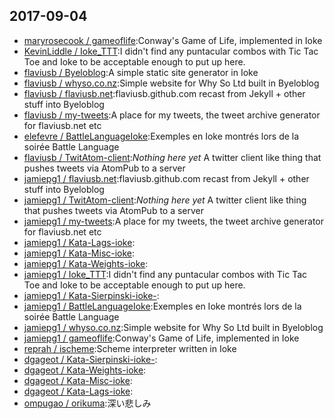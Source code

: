 ## 2017-09-04

* [maryrosecook / gameoflife](https://github.com/maryrosecook/gameoflife):Conway's Game of Life, implemented in Ioke
* [KevinLiddle / Ioke_TTT](https://github.com/KevinLiddle/Ioke_TTT):I didn't find any puntacular combos with Tic Tac Toe and Ioke to be acceptable enough to put up here.
* [flaviusb / Byeloblog](https://github.com/flaviusb/Byeloblog):A simple static site generator in Ioke
* [flaviusb / whyso.co.nz](https://github.com/flaviusb/whyso.co.nz):Simple website for Why So Ltd built in Byeloblog
* [flaviusb / flaviusb.net](https://github.com/flaviusb/flaviusb.net):flaviusb.github.com recast from Jekyll + other stuff into Byeloblog
* [flaviusb / my-tweets](https://github.com/flaviusb/my-tweets):A place for my tweets, the tweet archive generator for flaviusb.net etc
* [elefevre / BattleLanguageIoke](https://github.com/elefevre/BattleLanguageIoke):Exemples en Ioke montrés lors de la soirée Battle Language
* [flaviusb / TwitAtom-client](https://github.com/flaviusb/TwitAtom-client):*Nothing here yet* A twitter client like thing that pushes tweets via AtomPub to a server
* [jamiepg1 / flaviusb.net](https://github.com/jamiepg1/flaviusb.net):flaviusb.github.com recast from Jekyll + other stuff into Byeloblog
* [jamiepg1 / TwitAtom-client](https://github.com/jamiepg1/TwitAtom-client):*Nothing here yet* A twitter client like thing that pushes tweets via AtomPub to a server
* [jamiepg1 / my-tweets](https://github.com/jamiepg1/my-tweets):A place for my tweets, the tweet archive generator for flaviusb.net etc
* [jamiepg1 / Kata-Lags-ioke](https://github.com/jamiepg1/Kata-Lags-ioke):
* [jamiepg1 / Kata-Misc-ioke](https://github.com/jamiepg1/Kata-Misc-ioke):
* [jamiepg1 / Kata-Weights-ioke](https://github.com/jamiepg1/Kata-Weights-ioke):
* [jamiepg1 / Ioke_TTT](https://github.com/jamiepg1/Ioke_TTT):I didn't find any puntacular combos with Tic Tac Toe and Ioke to be acceptable enough to put up here.
* [jamiepg1 / Kata-Sierpinski-ioke-](https://github.com/jamiepg1/Kata-Sierpinski-ioke-):
* [jamiepg1 / BattleLanguageIoke](https://github.com/jamiepg1/BattleLanguageIoke):Exemples en Ioke montrés lors de la soirée Battle Language
* [jamiepg1 / whyso.co.nz](https://github.com/jamiepg1/whyso.co.nz):Simple website for Why So Ltd built in Byeloblog
* [jamiepg1 / gameoflife](https://github.com/jamiepg1/gameoflife):Conway's Game of Life, implemented in Ioke
* [reprah / ischeme](https://github.com/reprah/ischeme):Scheme interpreter written in Ioke
* [dgageot / Kata-Sierpinski-ioke-](https://github.com/dgageot/Kata-Sierpinski-ioke-):
* [dgageot / Kata-Weights-ioke](https://github.com/dgageot/Kata-Weights-ioke):
* [dgageot / Kata-Misc-ioke](https://github.com/dgageot/Kata-Misc-ioke):
* [dgageot / Kata-Lags-ioke](https://github.com/dgageot/Kata-Lags-ioke):
* [ompugao / orikuma](https://github.com/ompugao/orikuma):深い悲しみ
